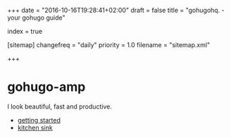 +++
date = "2016-10-16T19:28:41+02:00"
draft = false
title = "gohugohq. - your gohugo guide"

index = true

[sitemap]
  changefreq = "daily"
  priority = 1.0
  filename = "sitemap.xml"
  
+++

# gohugo-amp
I look beautiful, fast and productive.

 - [getting started](/install/)
 - [kitchen sink](/kitchen-sink/)
